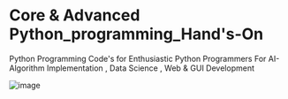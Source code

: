 # Core & Advanced Python_programming_Hand's-On

Python Programming Code's for Enthusiastic Python Programmers For AI-Algorithm Implementation , 
Data Science , Web  &amp; GUI  Development


![image](https://user-images.githubusercontent.com/58285879/171842389-43a3825a-14e2-4238-8582-ccf59cee75ed.png)


